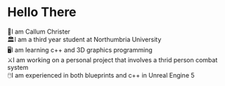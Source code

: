 # Hello There

👋I am Callum Christer  
🏛️I am a third year student at Northumbria University  
🖥️I am learning c++ and 3D graphics programming    
⚔️I am working on a personal project that involves a thrid person combat system  
🖱️I am experienced in both blueprints and c++ in Unreal Engine 5  


